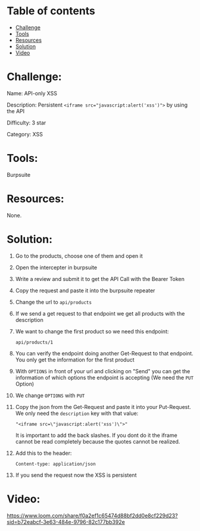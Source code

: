# Table of contents

- [Challenge](#challenge)
- [Tools](#tools)
- [Resources](#resources)
- [Solution](#solution)
- [Video](#video)

# Challenge: 

Name: API-only XSS

Description: Persistent `<iframe src="javascript:alert('xss')">` by using the API

Difficulty: 3 star

Category: XSS

# Tools:

Burpsuite

# Resources:

None.

# Solution:

1. Go to the products, choose one of them and open it
2. Open the intercepter in burpsuite
3. Write a review and submit it to get the API Call with the Bearer Token
4. Copy the request and paste it into the burpsuite repeater
5. Change the url to `api/products`
6. If we send a get request to that endpoint we get all products with the description
7. We want to change the first product so we need this endpoint:
   
   ```
   api/products/1
   ```
   
8. You can verify the endpoint doing another Get-Request to that endpoint. You only get the information for the first product
9. With `OPTIONS` in front of your url and clicking on "Send" you can get the information of which options the endpoint is accepting (We need the `PUT` Option)
10. We change `OPTIONS` with `PUT`
11. Copy the json from the Get-Request and paste it into your Put-Request. We only need the `description` key with that value:
    
    ```
    "<iframe src=\"javascript:alert('xss')\">"
    ```

    It is important to add the back slashes. If you dont do it the iframe cannot be read completely because the quotes cannot be realized.
12. Add this to the header:
    
    ```
    Content-type: application/json
    ```
    
13. If you send the request now the XSS is persistent

# Video: 

https://www.loom.com/share/f0a2ef1c65474d88bf2dd0e8cf229d23?sid=b72eabcf-3e63-484e-9796-82c177bb392e
